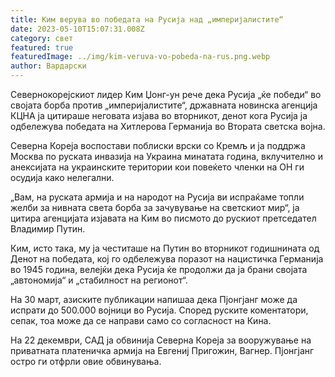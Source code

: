 ```yaml
---
title: Ким верува во победата на Русија над „империјалистите“
date: 2023-05-10T15:07:31.008Z
category: свет
featured: true
featuredImage: ../img/kim-veruva-vo-pobeda-na-rus.png.webp
author: Вардарски
---
```

Севернокорејскиот лидер Ким Џонг-ун рече дека Русија „ќе победи“ во својата борба против „империјалистите“, државната новинска агенција КЦНА ја цитираше неговата изјава во вторникот, денот кога Русија ја одбележува победата на Хитлерова Германија во Втората светска војна.

Северна Кореја воспостави поблиски врски со Кремљ и ја поддржа Москва по руската инвазија на Украина минатата година, вклучително и анексијата на украинските територии кои повеќето членки на ОН ги осудија како нелегални.

„Вам, на руската армија и на народот на Русија ви испраќаме топли желби за нивната света борба за зачувување на светскиот мир“, ја цитира агенцијата изјавата на Ким во писмото до рускиот претседател Владимир Путин.

Ким, исто така, му ја честиташе на Путин во вторникот годишнината од Денот на победата, кој го одбележува поразот на нацистичка Германија во 1945 година, велејќи дека Русија ќе продолжи да ја брани својата „автономија“ и „стабилност на регионот“.

На 30 март, азиските публикации напишаа дека Пјонгјанг може да испрати до 500.000 војници во Русија. Според руските коментатори, сепак, тоа може да се направи само со согласност на Кина.

На 22 декември, САД ја обвинија Северна Кореја за вооружување на приватната платеничка армија на Евгениј Пригожин, Вагнер. Пјонгјанг остро ги отфрли овие обвинувања.